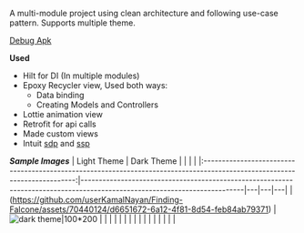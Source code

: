 A multi-module project using clean architecture and following use-case pattern.
Supports multiple theme.


[Debug Apk](apk/Finding-Falcon-debug.apk)


**Used**
  * Hilt for DI (In multiple modules)
  * Epoxy Recycler view, Used both ways:  
     * Data binding
     * Creating Models and Controllers
  * Lottie animation view
  * Retrofit for api calls
  * Made custom views 
  * Intuit [sdp](https://github.com/intuit/sdp) and [ssp](https://github.com/intuit/ssp)


***Sample Images***
|                                                        Light Theme                                                        | Dark Theme                                                                                                               |   |   |   |
|:-------------------------------------------------------------------------------------------------------------------------:|--------------------------------------------------------------------------------------------------------------------------|---|---|---|
| (https://github.com/userKamalNayan/Finding-Falcone/assets/70440124/d6651672-6a12-4f81-8d54-feb84ab79371) | ![dark theme|100*200](https://github.com/userKamalNayan/Finding-Falcone/assets/70440124/83df1834-8c3e-4875-a190-516850a29506) |   |   |   |
|                                                                                                                           |                                                                                                                          |   |   |   |
|                                                                                                                           |                                                                                                                          |   |   |   |

[//]: # ()
[//]: # (* ![light theme|200*500]&#40;https://github.com/userKamalNayan/Finding-Falcone/assets/70440124/d6651672-6a12-4f81-8d54-feb84ab79371&#41;)

[//]: # (* ![dark theme|200*500]&#40;https://github.com/userKamalNayan/Finding-Falcone/assets/70440124/83df1834-8c3e-4875-a190-516850a29506&#41;)